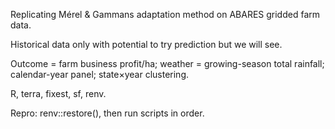 Replicating Mérel & Gammans adaptation method on ABARES gridded farm data.

Historical data only with potential to try prediction but we will see.

Outcome = farm business profit/ha; weather = growing-season total rainfall; calendar-year panel; state×year clustering.

R, terra, fixest, sf, renv.

Repro: renv::restore(), then run scripts in order.
